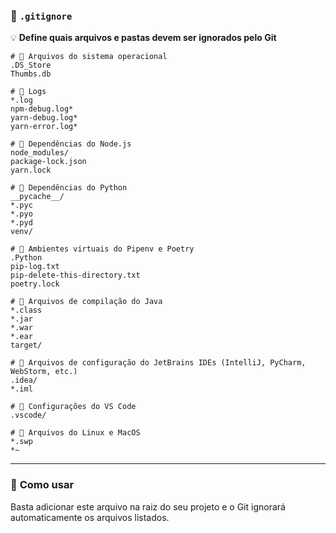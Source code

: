 
### 📄 **`.gitignore`**  
💡 **Define quais arquivos e pastas devem ser ignorados pelo Git**  

```plaintext
# 🔹 Arquivos do sistema operacional
.DS_Store
Thumbs.db

# 🔹 Logs
*.log
npm-debug.log*
yarn-debug.log*
yarn-error.log*

# 🔹 Dependências do Node.js
node_modules/
package-lock.json
yarn.lock

# 🔹 Dependências do Python
__pycache__/
*.pyc
*.pyo
*.pyd
venv/

# 🔹 Ambientes virtuais do Pipenv e Poetry
.Python
pip-log.txt
pip-delete-this-directory.txt
poetry.lock

# 🔹 Arquivos de compilação do Java
*.class
*.jar
*.war
*.ear
target/

# 🔹 Arquivos de configuração do JetBrains IDEs (IntelliJ, PyCharm, WebStorm, etc.)
.idea/
*.iml

# 🔹 Configurações do VS Code
.vscode/

# 🔹 Arquivos do Linux e MacOS
*.swp
*~
```

---

### 📌 **Como usar**  
Basta adicionar este arquivo na raiz do seu projeto e o Git ignorará automaticamente os arquivos listados.  
